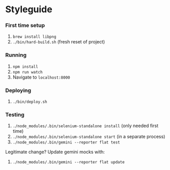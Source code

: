 # Styleguide

### First time setup

1. `brew install libpng`
1. `./bin/hard-build.sh` (fresh reset of project)

### Running

1. `npm install`
1. `npm run watch`
1. Navigate to `localhost:8000`

### Deploying

1. `./bin/deploy.sh`

### Testing

1. `./node_modules/.bin/selenium-standalone install` (only needed first time)
1. `./node_modules/.bin/selenium-standalone start` (in a separate process)
1. `./node_modules/.bin/gemini --reporter flat test`

Legitimate change? Update gemini mocks with:

1. `./node_modules/.bin/gemini --reporter flat update`